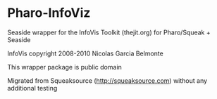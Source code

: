 # Pharo-InfoViz

Seaside wrapper for the InfoVis Toolkit (thejit.org) for Pharo/Squeak + Seaside

InfoVis copyright 2008-2010 Nicolas Garcia Belmonte

This wrapper package is public domain

Migrated from Squeaksource (http://squeaksource.com) without any additional testing
